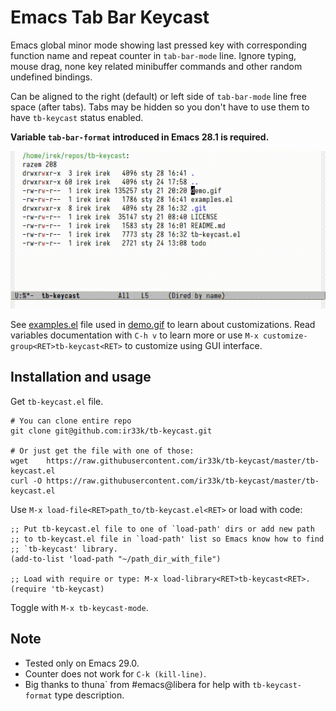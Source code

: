 # Emacs Tab Bar Keycast

Emacs global minor mode showing last pressed key with corresponding
function name and repeat counter in `tab-bar-mode` line.  Ignore
typing, mouse drag, none key related minibuffer commands and other
random undefined bindings.

Can be aligned to the right (default) or left side of `tab-bar-mode`
line free space (after tabs).  Tabs may be hidden so you don't have to
use them to have `tb-keycast` status enabled.

**Variable `tab-bar-format` introduced in Emacs 28.1 is required.**

![demo.gif](demo.gif)

See [examples.el](./examples.el) file used in [demo.gif](demo.gif) to
learn about customizations.  Read variables documentation with `C-h v`
to learn more or use `M-x customize-group<RET>tb-keycast<RET>` to
customize using GUI interface.

## Installation and usage

Get `tb-keycast.el` file.

```shell
# You can clone entire repo
git clone git@github.com:ir33k/tb-keycast.git

# Or just get the file with one of those:
wget    https://raw.githubusercontent.com/ir33k/tb-keycast/master/tb-keycast.el
curl -O https://raw.githubusercontent.com/ir33k/tb-keycast/master/tb-keycast.el
```

Use `M-x load-file<RET>path_to/tb-keycast.el<RET>` or load with code:

```elisp
;; Put tb-keycast.el file to one of `load-path' dirs or add new path
;; to tb-keycast.el file in `load-path' list so Emacs know how to find
;; `tb-keycast' library.
(add-to-list 'load-path "~/path_dir_with_file")

;; Load with require or type: M-x load-library<RET>tb-keycast<RET>.
(require 'tb-keycast)
```

Toggle with `M-x tb-keycast-mode`.

## Note

- Tested only on Emacs 29.0.
- Counter does not work for `C-k (kill-line)`.
- Big thanks to thuna\` from #emacs@libera for help with
  `tb-keycast-format` type description.
